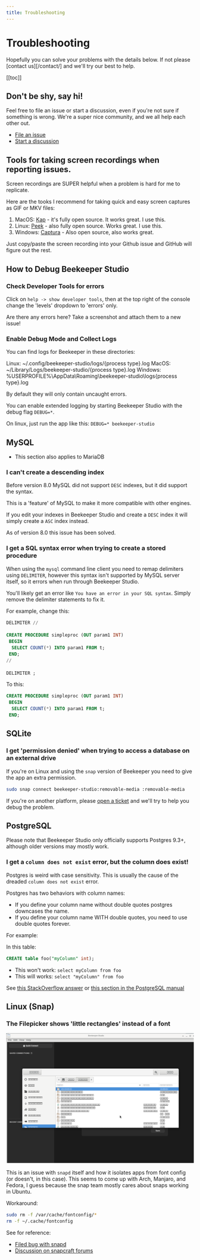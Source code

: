 ```yaml
---
title: Troubleshooting
---
```



# Troubleshooting

Hopefully you can solve your problems with the details below. If not please [contact us][/contact/] and we'll try our best to help.

[[toc]]

## Don't be shy, say hi!

Feel free to file an issue or start a discussion, even if you're not sure if something is wrong. We're a super nice community, and we all help each other out.

- [File an issue](https://github.com/beekeeper-studio/beekeeper-studio/issues/new/choose)
- [Start a discussion](https://github.com/beekeeper-studio/beekeeper-studio/discussions/new)


## Tools for taking screen recordings when reporting issues.

Screen recordings are SUPER helpful when a problem is hard for me to replicate.

Here are the tooks I recommend for taking quick and easy screen captures as GIF or MKV files:

1. MacOS: [Kap](https://getkap.co/) - it's fully open source. It works great. I use this.
2. Linux: [Peek](https://github.com/phw/peek) - also fully open source. Works great. I use this.
3. Windows: [Captura](https://github.com/MathewSachin/Captura) - Also open source, also works great.

Just copy/paste the screen recording into your Github issue and GitHub will figure out the rest.


## How to Debug Beekeeper Studio

### Check Developer Tools for errors

Click on `help -> show developer tools`, then at the top right of the console change the 'levels' dropdown to 'errors' only.

Are there any errors here? Take a screenshot and attach them to a new issue!

### Enable Debug Mode and Collect Logs

You can find logs for Beekeeper in these directories:

Linux: ~/.config/beekeeper-studio/logs/{process type}.log
MacOS: ~/Library/Logs/beekeeper-studio/{process type}.log
Windows: %USERPROFILE%\AppData\Roaming\beekeeper-studio\logs\{process type}.log

By default they will only contain uncaught errors.

You can enable extended logging by starting Beekeeper Studio with the debug flag `DEBUG=*`.

On linux, just run the app like this: `DEBUG=* beekeeper-studio`


## MySQL

* This section also applies to MariaDB

### I can't create a descending index

Before version 8.0 MySQL did not support `DESC` indexes, but it did support the syntax.

This is a 'feature' of MySQL to make it more compatible with other engines.

If you edit your indexes in Beekeeper Studio and create a `DESC` index it will simply create a `ASC` index instead.

As of version 8.0 this issue has been solved.

### I get a SQL syntax error when trying to create a stored procedure

When using the `mysql` command line client you need to remap delimiters using `DELIMITER`, however this syntax isn't supported by MySQL server itself, so it errors when run through Beekeeper Studio.

You'll likely get an error like `You have an error in your SQL syntax`. Simply remove the delimiter statements to fix it.

For example, change this:
```sql
DELIMITER //

CREATE PROCEDURE simpleproc (OUT param1 INT)
 BEGIN
  SELECT COUNT(*) INTO param1 FROM t;
 END;
//

DELIMITER ;
```

To this:

```sql
CREATE PROCEDURE simpleproc (OUT param1 INT)
 BEGIN
  SELECT COUNT(*) INTO param1 FROM t;
 END;
```


## SQLite

### I get 'permission denied' when trying to access a database on an external drive

If you're on Linux and using the `snap` version of Beekeeper you need to give the app an extra permission.

```bash
sudo snap connect beekeeper-studio:removable-media :removable-media
```

If you're on another platform, please [open a ticket][bug] and we'll try to help you debug the problem.

[bug]: https://github.com/beekeeper-studio/beekeeper-studio/issues/new?template=bug_report.md&title=BUG:

## PostgreSQL

Please note that Beekeeper Studio only officially supports Postgres 9.3+, although older versions may mostly work.

### I get a `column does not exist` error, but the column does exist!

Postgres is weird with case sensitivity. This is usually the cause of the dreaded `column does not exist` error.

Postgres has two behaviors with column names:
- If you define your column name without double quotes postgres downcases the name.
- If you define your column name WITH double quotes, you need to use double quotes forever.

For example:

In this table:

```sql
CREATE table foo("myColumn" int);
```

- This won't work: `select myColumn from foo`
- This will works: `select "myColumn" from foo`

See [this StackOverflow answer](https://stackoverflow.com/a/20880247/18818) or [this section in the PostgreSQL manual](https://www.postgresql.org/docs/current/sql-syntax-lexical.html#SQL-SYNTAX-IDENTIFIERS)

## Linux (Snap)

### The Filepicker shows 'little rectangles' instead of a font

![Garbled fonts](../assets/img/garbled-fonts.png)

This is an issue with `snapd` itself and how it isolates apps from font config (or doesn't, in this case). This seems to come up with Arch, Manjaro, and Fedora, I guess because the snap team mostly cares about snaps working in Ubuntu.

Workaround:

```bash
sudo rm -f /var/cache/fontconfig/*
rm -f ~/.cache/fontconfig
```

See for reference:
- [Filed bug with snapd](https://bugs.launchpad.net/snappy/+bug/1916816)
- [Discussion on snapcraft forums](https://forum.snapcraft.io/t/snap-store-fonts-on-arch-linux-are-merely-empty-rectangles/15373/9)

